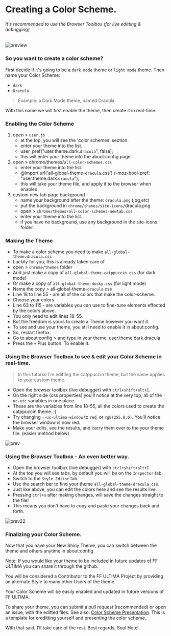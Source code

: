 # Creating a Color Scheme.
###### It's recommended to use the Browser Toolbox (for live editting & debugging)

![preview](https://github.com/soulhotel/FF-ULTIMA/assets/155501797/5695ac7e-2e65-4256-b430-176271851e95)

### So you want to create a color scheme?

First decide if it's going to be a `dark mode` theme or `light mode` theme. Then name your Color Scheme:
- `dark`
- `Dracula`
> Example: a Dark Mode theme, named Dracula.

With this name we will first enable the theme, then create it in real-time.

### Enabling the Color Scheme

1. open > `user.js`
   - at the top, you will see the 'color schemes' section.
   - enter your theme into the list.
   - user_pref("user.theme.dark.`dracula`", false);
   - this will enter your theme into the about:config page.
2. open > chrome/themes/`all-color-schemes.css`
   - enter your theme into the list.
   - @import url('all-global-theme-`dracula`.css') (-moz-bool-pref: "user.theme.dark.`dracula`");
   - this will take your theme file, and apply it to the browser when enabled.
3. custom new tab page background
   - name your background after the theme: `dracula.png` (jpg,etc)
   - put the background in `chrome/themes/site-icons/`dracula.png
   - open > `chrome/themes/all-color-schemes-newtab.css`
   - enter your theme into the list.
   - if you have no background, use any background in the site-icons folder.

### Making the Theme

- To make a color scheme you need to make `all-global-theme.dracula.css`
- Luckily for you, this is already taken care of.
- open > `chrome/themes` folder
- And just make a copy of `all-global-theme-catppuccin.css` (for dark mode)
- Or make a copy of `all-global-theme-dusky.css` (for light mode)
- Name the copy > all-global-theme-`dracula`.css
- Line 18 to line 55 - are all of the colors that make the color-scheme.
- Choose your colors.
- Line 63 to 115 - are variables you can use to fine-tune elements effected by the colors above.
- You only need to edit lines 18-55.
- But the freedom is yours to create a Theme however you want it.
- To see and use your theme, you still need to enable it in about:config.
- So, restart firefox.
- Go to about:config > and type in your theme: user.theme.dark.dracula
- Press the `+` Plus button. To enable it.


### Using the Browser Toolbox to see & edit your Color Scheme in real-time.

> In this tutorial I'm editting the catppuccin theme, but the same applies to your custom theme.

- Open the browser toolbox (live debugger) with `ctrl+shift+alt+I`.
- On the right side (css properties) you'll notice at the very top, all of the `-uc-etc` variables in one place.
- These are the variables from line 18-55, all the colors used to create the catppuccin theme. :)
- Try changing `--uc-ultima-window` to `red`, or `rgb(255,0,0)`. You'll notice the browser window is now red.
- Make your edits, see the results, and carry them over to the your theme file. (easier method below)

![prev](https://github.com/soulhotel/FF-ULTIMA/assets/155501797/499509f7-a9fc-4d14-bbba-262e2c1922b9)

### Using the Browser Toolbox - An even better way.

- Open the browser toolbox (live debugger) with `ctrl+shift+alt+I`
- At the top you will see tabs, by default you will be on the `Inspector` tab.
- Switch to the `Style Editor` tab.
- Use the search bar to find your theme `all-global-theme-dracula.css`.
- Just like above, you can edit the colors here and see the results live.
- Pressing `ctrl+s` after making changes, will save the changes straight to the file!
- This means you don't have to copy and paste your changes back and forth.

![prev22](https://github.com/soulhotel/FF-ULTIMA/assets/155501797/2ef0e790-3285-4a89-a9f2-44774c64c41b)

### Finalizing your Color Scheme.

Now that you have your New Shiny Theme, you can switch between the theme and others anytime in about:config

Note: If you would like your theme to be included in future updates of FF ULTIMA you can share it through the github.

You will be considered a Contributor to the FF ULTIMA Project by providing an alternate Style to many other Users of the theme.

Your Color Scheme will be easily enabled and updated in future versions of FF ULTIMA.

To share your theme, you can submit a pull request (recommended) or open an issue, with the editted files. See also: [Color Scheme Presentation](https://github.com/soulhotel/FF-ULTIMA/tree/main/theme/color-schemes/catppuccin). This is a template for creditting yourself and presenting the color scheme.

With that said, I'll take care of the rest. Best regards, Soul Hotel.

  
